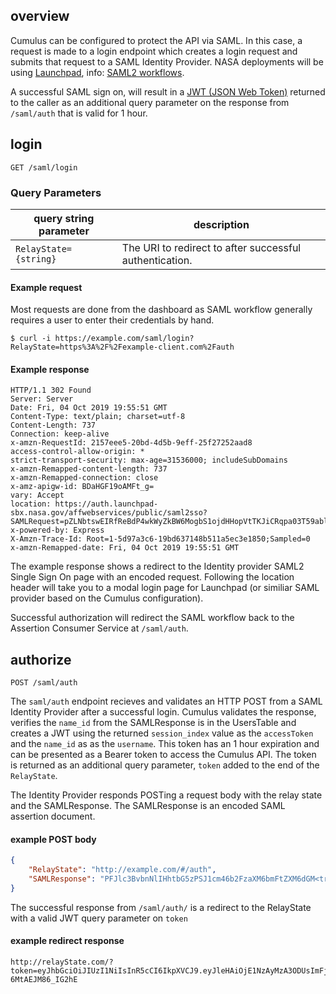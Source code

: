 

## overview

Cumulus can be configured to protect the API via SAML.  In this case, a request is made to a login endpoint which creates a login request and submits that request to a SAML Identity Provider. NASA deployments will be using [Launchpad](https://launchpad.nasa.gov), info: [SAML2 workflows](https://en.wikipedia.org/wiki/SAML_2.0).

A successful SAML sign on, will result in a [JWT (JSON Web Token)](https://jwt.io/introduction/) returned to the caller as an additional query parameter on the response from `/saml/auth` that is valid for 1 hour.

## login

```endpoint
GET /saml/login
```

### Query Parameters

| query string parameter | description |
| -----  | ----------- |
| `RelayState={string}` | The URI to redirect to after successful authentication. |


#### Example request
Most requests are done from the dashboard as SAML workflow generally requires a user to enter their credentials by hand.

```curl
$ curl -i https://example.com/saml/login?RelayState=https%3A%2F%2Fexample-client.com%2Fauth
```

#### Example response
```curl
HTTP/1.1 302 Found
Server: Server
Date: Fri, 04 Oct 2019 19:55:51 GMT
Content-Type: text/plain; charset=utf-8
Content-Length: 737
Connection: keep-alive
x-amzn-RequestId: 2157eee5-20bd-4d5b-9eff-25f27252aad8
access-control-allow-origin: *
strict-transport-security: max-age=31536000; includeSubDomains
x-amzn-Remapped-content-length: 737
x-amzn-Remapped-connection: close
x-amz-apigw-id: BDaHGF19oAMFt_g=
vary: Accept
location: https://auth.launchpad-sbx.nasa.gov/affwebservices/public/saml2sso?SAMLRequest=pZLNbtswEIRfReBdP4wkWyZkBW6MogbS1ojdHHopVtTKJiCRqpa03T59ablBc2kuuS5m95sZsry%2F9F1wwpGU0UvGo4TdV%2BXK2aN%2Bwp8OyQZeoGnJ3KiFAVIkNPRIwkqxW31%2BFHdRIobRWCNNx25iQdB3b28AEY7WM1nw%2FAL3cxZs1kv2o0WOWToDjpjNmzSV85QvZkWa46zJ0zZpinTRZOm84H6ByOFGkwVt%2FY2EL0KehEm25wuR5yL3kXjynQVrn0VpsBPqaO1AIo7BB406cFoeB2hCqi%2BRBoLoYE4xtO0Za2%2FzpCRSPLi6UzK%2BRrsjMixYvUR4MJpcj%2BPuJv329PgP4AqN8%2FqgZBPhBaWzGMKgIkchAtmQR9DDb6PhTJE0vSiSJIsbPE2YyR0Ltn%2FL%2FaB0o%2FTh7V7rm4jEp%2F1%2BG26%2F7vYs%2BGhGidOTLlkLHSGryut9MVU3Vu%2F1Wsavr5VfvKnNemt8W7%2Bu7B7s%2Fz3ziE8T1YTtJBVO04BStQob33HXmfPDiGBxyezokMVVGb%2F%2BntUf&RelayState=http%3A%2F%2Flocalhost%3A3000%2F%23%2Fauth
x-powered-by: Express
X-Amzn-Trace-Id: Root=1-5d97a3c6-19bd637148b511a5ec3e1850;Sampled=0
x-amzn-Remapped-date: Fri, 04 Oct 2019 19:55:51 GMT
```

The example response shows a redirect to the Identity provider SAML2 Single Sign On page with an encoded request.  Following the location header will take you to a modal login page for Launchpad (or similiar SAML provider based on the Cumulus configuration).

Successful authorization will redirect the SAML workflow back to the Assertion Consumer Service at `/saml/auth`.

## authorize

```endpoint
POST /saml/auth
```

The `saml/auth` endpoint recieves and validates an HTTP POST from a SAML Identity Provider after a successful login.
Cumulus validates the response, verifies the `name_id` from the SAMLResponse is in the UsersTable and creates a JWT using the returned `session_index` value as the `accessToken` and the `name_id` as as the `username`.  This token has an 1 hour expiration and can be presented as a Bearer token to access the Cumulus API.  The token is returned as an additional query parameter, `token` added to the end of the `RelayState`.


The Identity Provider responds POSTing a request body with the relay state and the SAMLResponse.  The SAMLResponse is an encoded SAML assertion document.

#### example POST body
```json
{
    "RelayState": "http://example.com/#/auth",
    "SAMLResponse": "PFJlc3BvbnNlIHhtbG5zPSJ1cm46b2FzaXM6bmFtZXM6dGM<truncated>"
}
```

The successful response from `/saml/auth/` is a redirect to the RelayState with a valid JWT query parameter on `token`

#### example redirect response
```curl
http://relayState.com/?token=eyJhbGciOiJIUzI1NiIsInR5cCI6IkpXVCJ9.eyJleHAiOjE1NzAyMzA3ODUsImFjY2Vzc1Rva2VuIjoiYkVIV2szQStkdnpQWnFEWlJIMnVNeW1KbVZFPXB3NU9GQT09IiwidXNlcm5hbWUiOiJtaHNhdm9pZSJ9.hLj6MTaPhHrmKw5hxUrevl_fMOF-6MtAEJM86_IG2hE
```
